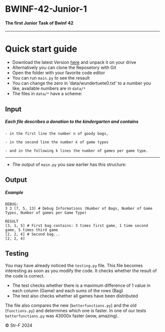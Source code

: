 # BWINF-42-Junior-1
#### The first Junior Task of Bwinf 42
---
# Quick start guide
* Download the latest Version [here](https://github.com/Str-F/BWINF-42-Junior-1/releases) and unpack it on your drive
* Alternatively you can clone the Reposetory with Git
* Open the folder with your favorite code editor
* You can run `main.py` to see the resault
* You can change the zero in 'data/wundertuete0.txt' to a number you like, available numbers are in `data/*`
* The files in `data/*` have a scheme:
## Input
##### Each file describes a donation to the kindergarten and contains
```
- in the first line the number n of goody bags,

- in the second line the number k of game types

- and in the following k lines the number of games per game type.
```
---
* The output of `main.py` you saw earlier has this structure:

## Output
##### Example
```
DEBUG:
3 3 [7, 5, 13] # Debug Informations (Number of Bags, Number of Game Types, Number of games per Game Type)

RESULT  
[3, 1, 5] # First bag contains: 3 times first game, 1 time second game, 5 times third game  
[2, 2, 4] # Second bag...
[2, 2, 4]
```

## Testing
You may have already noticed the `testing.py` file. This file becomes interesting as soon as you modify the code. It checks whether the result of the code is correct.
* The test checks whether there is a maximum difference of 1 value in each column (Game) and each sums of the rows (Bag)
* The test also checks whether all games have been distributed

The file also compares the new (`betterfunctions.py`) and the old (`functions.py`) and determines which one is faster. In one of our tests `betterfunctions.py` was 43000x faster (wow, amazing).

© Str-F 2024